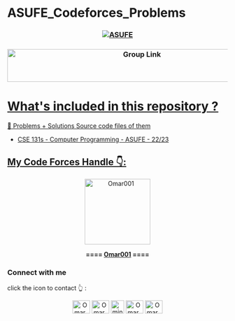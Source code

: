 # ASUFE_Codeforces_Problems

### <p align="center"><a href="https://eng.asu.edu.eg/"><img alt="ASUFE" src= "https://eng.asu.edu.eg/img/logo.png" /></p>

### <p align="center"><a href="https://codeforces.com/group/QTQ32O8sPq/contests"><img alt="Group Link" src= "https://github-production-user-asset-6210df.s3.amazonaws.com/110625103/239684512-203c9c12-835e-4b1c-8e2e-e1c5c97b7716.png" width="600" height="75" /></p>
# What's included in this repository ?
📂 Problems + Solutions  Source code files of them
+ CSE 131s - Computer Programming - ASUFE - 22/23

## My Code Forces Handle 👇:


  <p align="center"> <a href="https://codeforces.com/profile/Omar001">
         <img alt="Omar001" src="https://userpic.codeforces.org/3119163/title/a806cce4bb342768.jpg"
         width="150" > </p>
</a>
<p align="center" >
    <b>==== <a href="https://codeforces.com/profile/Omar001"> Omar001</a> ====</b>
      </p>
<h3 align="left">Connect with me</h3>
click the icon to contact 👆 :
<p align="center">
<a href="https://www.linkedin.com/in/omar-ashraf01" target="blank"><img align="center" src="https://raw.githubusercontent.com/rahuldkjain/github-profile-readme-generator/master/src/images/icons/Social/linked-in-alt.svg" alt="Omar__Ashraf" height="30" width="40" /></a>
<a href="https://twitter.com/omarash78893600" target="blank"><img align="center" src="https://raw.githubusercontent.com/rahuldkjain/github-profile-readme-generator/master/src/images/icons/Social/twitter.svg" alt="Omar__Ashraf" height="30" width="40" /></a>
<a href="eng.omar.ashraf26@gmail.com" target="blank"><img align="center" src="https://image.similarpng.com/very-thumbnail/2021/09/Gmail-icon-design-template-on-transparent-background-PNG.png" alt="mina_eldihabi" height="30" width="30" /></a>
<a href="https://www.facebook.com/ommaar.ashrraaf" target="blank"><img align="center" src="https://raw.githubusercontent.com/rahuldkjain/github-profile-readme-generator/master/src/images/icons/Social/facebook.svg" alt="Omar__Ashraf" height="30" width="40" /></a>
<a href="https://www.instagram.com/ommaar_ashrraaf/" target="blank"><img align="center" src="https://raw.githubusercontent.com/rahuldkjain/github-profile-readme-generator/master/src/images/icons/Social/instagram.svg" alt="Omar__Ashraf" height="30" width="40" /></a>
</p>
